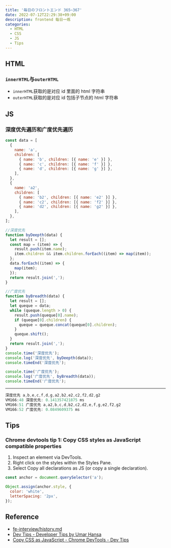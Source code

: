 ```yaml
---
title: '毎日のフロントエンド 365~367'
date: 2022-07-12T22:29:38+09:00
description: frontend 每日一练
categories:
  - HTML
  - CSS
  - JS
  - Tips
---
```


## HTML

### `innerHTML`与`outerHTML`

- `innerHTML`获取的是对应 id 里面的 html 字符串
- `outerHTML`获取的是对应 id 包括子节点的 html 字符串

## JS

### 深度优先遍历和广度优先遍历

```js
const data = [
  {
    name: 'a',
    children: [
      { name: 'b', children: [{ name: 'e' }] },
      { name: 'c', children: [{ name: 'f' }] },
      { name: 'd', children: [{ name: 'g' }] },
    ],
  },
  {
    name: 'a2',
    children: [
      { name: 'b2', children: [{ name: 'e2' }] },
      { name: 'c2', children: [{ name: 'f2' }] },
      { name: 'd2', children: [{ name: 'g2' }] },
    ],
  },
];

//深度优先
function byDeepth(data) {
  let result = [];
  const map = (item) => {
    result.push(item.name);
    item.children && item.children.forEach((item) => map(item));
  };
  data.forEach((item) => {
    map(item);
  });
  return result.join(',');
}

//广度优先
function byBreadth(data) {
  let result = [];
  let queque = data;
  while (queque.length > 0) {
    result.push(queque[0].name);
    if (queque[0].children) {
      queque = queque.concat(queque[0].children);
    }
    queque.shift();
  }
  return result.join(',');
}
console.time('深度优先');
console.log('深度优先', byDeepth(data));
console.timeEnd('深度优先');

console.time('广度优先');
console.log('广度优先', byBreadth(data));
console.timeEnd('广度优先');
```

---

```js
深度优先 a,b,e,c,f,d,g,a2,b2,e2,c2,f2,d2,g2
VM166:48 深度优先: 0.141357421875 ms
VM166:51 广度优先 a,a2,b,c,d,b2,c2,d2,e,f,g,e2,f2,g2
VM166:52 广度优先: 0.0849609375 ms
```

## Tips

### Chrome devtools tip 1: Copy CSS styles as JavaScript compatible properties

1. Inspect an element via DevTools.
2. Right click on the styles within the Styles Pane.
3. Select Copy all declarations as JS (or copy a single declaration).

```js
const anchor = document.querySelector('a');

Object.assign(anchor.style, {
  color: 'white',
  letterSpacing: '2px',
});
```

## Reference

- [fe-interview/history.md](https://github.com/haizlin/fe-interview/blob/master/category/history.md)
- [Dev Tips - Developer Tips by Umar Hansa](https://umaar.com/dev-tips/)
- [Copy CSS as JavaScript - Chrome DevTools - Dev Tips](https://umaar.com/dev-tips/249-copy-css-as-js/)

